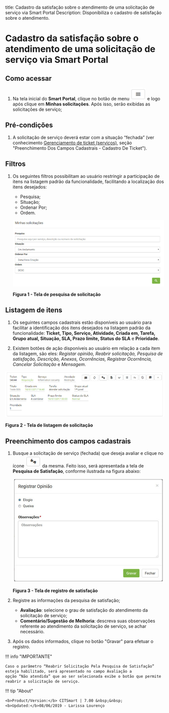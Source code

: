 title:  Cadastro da satisfação sobre o atendimento de uma solicitação de serviço via Smart Portal
Description: Disponibiliza o cadastro de satisfação sobre o atendimento. 
# Cadastro da satisfação sobre o atendimento de uma solicitação de serviço via Smart Portal

Como acessar
---------------

1. Na tela inicial do **Smart Portal**, clique no botão de menu ![simbolo](images/simb-meno.white.jpg) e logo após clique em **Minhas
solicitações**. Após isso, serão exibidas as solicitações de serviço;

Pré-condições
---------------

1. A solicitação de serviço deverá estar com a situação “fechada” (ver conhecimento [Gerenciamento de ticket (serviços)][1], seção "Preenchimento Dos Campos Cadastrais - Cadastro De Ticket").

Filtros
----------

1. Os seguintes filtros possibilitam ao usuário restringir a participação de itens na listagem padrão da funcionalidade, facilitando a
localização dos itens desejados:

    - Pesquisa;
    - Situação;
    - Ordenar Por;
    - Ordem.
    
    ![Pesquisa](images/satis.img1.jpg)
    
    **Figura 1 - Tela de pesquisa de solicitação**
    
Listagem de itens
---------------------

1. Os seguintes campos cadastrais estão disponíveis ao usuário para facilitar a identificação dos itens desejados na listagem padrão 
da funcionalidade: **Ticket, Tipo, Serviço, Atividade, Criada em, Tarefa, Grupo atual, Situação, SLA, Prazo limite, Status do SLA** e
**Prioridade**.

2. Existem botões de ação disponíveis ao usuário em relação a cada item da listagem, são eles: *Registar opinião, Reabrir solicitação,
Pesquisa de satisfação, Descrição, Anexos, Ocorrências, Registrar Ocorrência, Cancelar Solicitação* e *Mensagem*.

![Listagem](images/satis.img2.jpg)

**Figura 2 - Tela de listagem de solicitação**

Preenchimento dos campos cadastrais
--------------------------------------

1. Busque a solicitação de serviço (fechada) que deseja avaliar e clique no ícone ![simbolo](images/simb-2dedos.jpg) da mesma. Feito
isso, será apresentada a tela de **Pesquisa de Satisfação**, conforme ilustrada na figura abaixo:

    ![Registro](images/satis.img3.jpg)
    
    **Figura 3 - Tela de registro de satisfação**
    
2. Registre as informações da pesquisa de satisfação;

    - **Avaliação**: selecione o grau de satisfação do atendimento da solicitação de serviço;
    - **Comentário/Sugestão de Melhoria**: descreva suas observações referente ao atendimento da solicitação de serviço, se achar 
    necessário.
    
3. Após os dados informados, clique no botão "Gravar" para efetuar o registro.

!!! info "IMPORTANTE"

    Caso o parâmetro “Reabrir Solicitação Pela Pesquisa de Satisfação” esteja habilitado, será apresentado no campo Avaliação a 
    opção “Não atendida” que ao ser selecionada exibe o botão que permite reabrir a solicitação de serviço.
    
!!! tip "About"

    <b>Product/Version:</b> CITSmart | 7.00 &nbsp;&nbsp;
    <b>Updated:</b>08/06/2019 - Larissa Lourenço

[1]:/pt-br/citsmart-platform-7/processes/tickets/ticket-management.html
